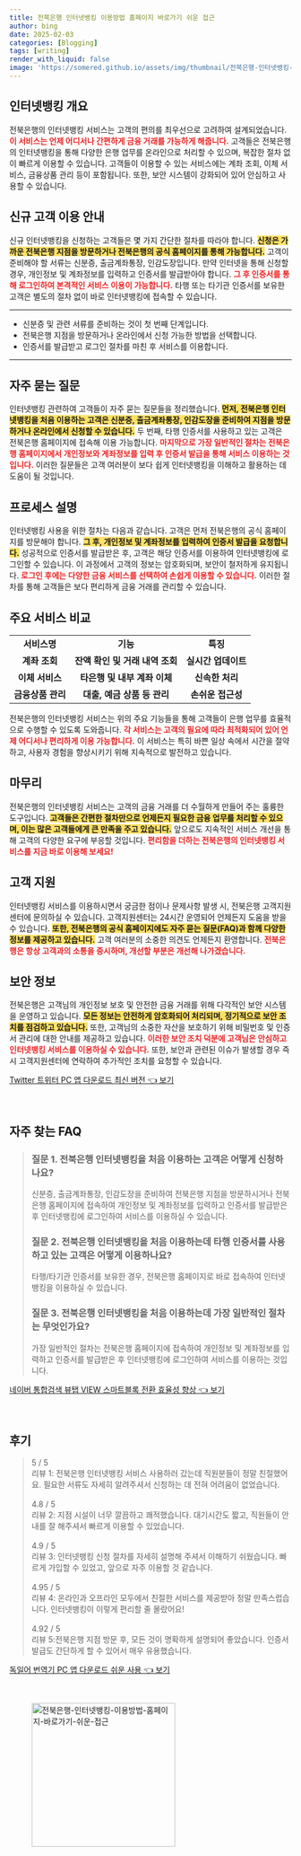 ```yaml
---
title: 전북은행 인터넷뱅킹 이용방법 홈페이지 바로가기 쉬운 접근
author: bing
date: 2025-02-03
categories: [Blogging]
tags: [writing]
render_with_liquid: false
image: 'https://somered.github.io/assets/img/thumbnail/전북은행-인터넷뱅킹-이용방법-홈페이지-바로가기-쉬운-접근.webp'
---
```



<h2 id='인터넷뱅킹 개요'>인터넷뱅킹 개요</h2>

<p>전북은행의 인터넷뱅킹 서비스는 고객의 편의를 최우선으로 고려하여 설계되었습니다. <b><span style="color: #ee2323;">이 서비스는 언제 어디서나 간편하게 금융 거래를 가능하게 해줍니다.</span></b> 고객들은 전북은행의 인터넷뱅킹을 통해 다양한 은행 업무를 온라인으로 처리할 수 있으며, 복잡한 절차 없이 빠르게 이용할 수 있습니다. 고객들이 이용할 수 있는 서비스에는 계좌 조회, 이체 서비스, 금융상품 관리 등이 포함됩니다. 또한, 보안 시스템이 강화되어 있어 안심하고 사용할 수 있습니다.</p>

<h2 id='신규 고객 이용 안내'>신규 고객 이용 안내</h2>

<p>신규 인터넷뱅킹을 신청하는 고객들은 몇 가지 간단한 절차를 따라야 합니다. <b><span style="background-color: #ffe066;">신청은 가까운 전북은행 지점을 방문하거나 전북은행의 공식 홈페이지를 통해 가능합니다.</span></b> 고객이 준비해야 할 서류는 신분증, 출금계좌통장, 인감도장입니다. 만약 인터넷을 통해 신청할 경우, 개인정보 및 계좌정보를 입력하고 인증서를 발급받아야 합니다. <b><span style="color: #ee2323;">그 후 인증서를 통해 로그인하여 본격적인 서비스 이용이 가능합니다.</span></b> 타행 또는 타기관 인증서를 보유한 고객은 별도의 절차 없이 바로 인터넷뱅킹에 접속할 수 있습니다.</p>

<hr />

<ul>
    <li>신분증 및 관련 서류를 준비하는 것이 첫 번째 단계입니다.</li>
    <li>전북은행 지점을 방문하거나 온라인에서 신청 가능한 방법을 선택합니다.</li>
    <li>인증서를 발급받고 로그인 절차를 마친 후 서비스를 이용합니다.</li>
</ul>

<hr />

<h2 id='자주 묻는 질문'>자주 묻는 질문</h2>

<p>인터넷뱅킹 관련하여 고객들이 자주 묻는 질문들을 정리했습니다. <b><span style="background-color: #ffe066;">먼저, 전북은행 인터넷뱅킹을 처음 이용하는 고객은 신분증, 출금계좌통장, 인감도장을 준비하여 지점을 방문하거나 온라인에서 신청할 수 있습니다.</span></b> 두 번째, 타행 인증서를 사용하고 있는 고객은 전북은행 홈페이지에 접속해 이용 가능합니다. <b><span style="color: #ee2323;">마지막으로 가장 일반적인 절차는 전북은행 홈페이지에서 개인정보와 계좌정보를 입력 후 인증서 발급을 통해 서비스 이용하는 것입니다.</span></b> 이러한 질문들은 고객 여러분이 보다 쉽게 인터넷뱅킹을 이해하고 활용하는 데 도움이 될 것입니다.</p>

<h2 id='프로세스 설명'>프로세스 설명</h2>

<p>인터넷뱅킹 사용을 위한 절차는 다음과 같습니다. 고객은 먼저 전북은행의 공식 홈페이지를 방문해야 합니다. <b><span style="background-color: #ffe066;">그 후, 개인정보 및 계좌정보를 입력하여 인증서 발급을 요청합니다.</span></b> 성공적으로 인증서를 발급받은 후, 고객은 해당 인증서를 이용하여 인터넷뱅킹에 로그인할 수 있습니다. 이 과정에서 고객의 정보는 암호화되며, 보안이 철저하게 유지됩니다. <b><span style="color: #ee2323;">로그인 후에는 다양한 금융 서비스를 선택하여 손쉽게 이용할 수 있습니다.</span></b> 이러한 절차를 통해 고객들은 보다 편리하게 금융 거래를 관리할 수 있습니다.</p>

<h2 id='주요 서비스 비교'>주요 서비스 비교</h2>

<table>
    <tr>
        <td style="text-align: center; height: 17px;"><b>서비스명</b></td>
        <td style="text-align: center; height: 17px;"><b>기능</b></td>
        <td style="text-align: center; height: 17px;"><b>특징</b></td>
    </tr>
    <tr>
        <td style="text-align: center; height: 17px;"><b>계좌 조회</b></td>
        <td style="text-align: center; height: 17px;"><b>잔액 확인 및 거래 내역 조회</b></td>
        <td style="text-align: center; height: 17px;"><b>실시간 업데이트</b></td>
    </tr>
    <tr>
        <td style="text-align: center; height: 17px;"><b>이체 서비스</b></td>
        <td style="text-align: center; height: 17px;"><b>타은행 및 내부 계좌 이체</b></td>
        <td style="text-align: center; height: 17px;"><b>신속한 처리</b></td>
    </tr>
    <tr>
        <td style="text-align: center; height: 17px;"><b>금융상품 관리</b></td>
        <td style="text-align: center; height: 17px;"><b>대출, 예금 상품 등 관리</b></td>
        <td style="text-align: center; height: 17px;"><b>손쉬운 접근성</b></td>
    </tr>
</table>

<p>전북은행의 인터넷뱅킹 서비스는 위의 주요 기능들을 통해 고객들이 은행 업무를 효율적으로 수행할 수 있도록 도와줍니다. <b><span style="color: #ee2323;">각 서비스는 고객의 필요에 따라 최적화되어 있어 언제 어디서나 편리하게 이용 가능합니다.</span></b> 이 서비스는 특히 바쁜 일상 속에서 시간을 절약하고, 사용자 경험을 향상시키기 위해 지속적으로 발전하고 있습니다.</p>

<h2 id='마무리'>마무리</h2>

<p>전북은행의 인터넷뱅킹 서비스는 고객의 금융 거래를 더 수월하게 만들어 주는 훌륭한 도구입니다. <b><span style="background-color: #ffe066;">고객들은 간편한 절차만으로 언제든지 필요한 금융 업무를 처리할 수 있으며, 이는 많은 고객들에게 큰 만족을 주고 있습니다.</span></b> 앞으로도 지속적인 서비스 개선을 통해 고객의 다양한 요구에 부응할 것입니다. <b><span style="color: #ee2323;">편리함을 더하는 전북은행의 인터넷뱅킹 서비스를 지금 바로 이용해 보세요!</span></b></p>

<h2 id='고객 지원'>고객 지원</h2>

<p>인터넷뱅킹 서비스를 이용하시면서 궁금한 점이나 문제사항 발생 시, 전북은행 고객지원센터에 문의하실 수 있습니다. 고객지원센터는 24시간 운영되어 언제든지 도움을 받을 수 있습니다. <b><span style="background-color: #ffe066;">또한, 전북은행의 공식 홈페이지에도 자주 묻는 질문(FAQ)과 함께 다양한 정보를 제공하고 있습니다.</span></b> 고객 여러분의 소중한 의견도 언제든지 환영합니다. <b><span style="color: #ee2323;">전북은행은 항상 고객과의 소통을 중시하며, 개선할 부분은 개선해 나가겠습니다.</span></b></p>

<h2 id='보안 정보'>보안 정보</h2>

<p>전북은행은 고객님의 개인정보 보호 및 안전한 금융 거래를 위해 다각적인 보안 시스템을 운영하고 있습니다. <b><span style="background-color: #ffe066;">모든 정보는 안전하게 암호화되어 처리되며, 정기적으로 보안 조치를 점검하고 있습니다.</span></b> 또한, 고객님의 소중한 자산을 보호하기 위해 비밀번호 및 인증서 관리에 대한 안내를 제공하고 있습니다. <b><span style="color: #ee2323;">이러한 보안 조치 덕분에 고객님은 안심하고 인터넷뱅킹 서비스를 이용하실 수 있습니다.</span></b> 또한, 보안과 관련된 이슈가 발생할 경우 즉시 고객지원센터에 연락하여 추가적인 조치를 요청할 수 있습니다.</p>


<p><a class="click-button" title="Twitter 트위터 PC 앱 다운로드 최신 버전" href="https://somered.github.io/posts/Twitter-%ED%8A%B8%EC%9C%84%ED%84%B0-PC-%EC%95%B1-%EB%8B%A4%EC%9A%B4%EB%A1%9C%EB%93%9C-%EC%B5%9C%EC%8B%A0-%EB%B2%84%EC%A0%84/" rel="dofollow">Twitter 트위터 PC 앱 다운로드 최신 버전 👈 보기</a></p><br>
<h2 id='자주_찾는_FAQ'>자주 찾는 FAQ</h2>
<div itemscope="" itemtype="https://schema.org/FAQPage"> 
<blockquote> 
<div itemscope="" itemprop="mainEntity" itemtype="https://schema.org/Question"> 
<h3 itemprop="name">질문 1. 전북은행 인터넷뱅킹을 처음 이용하는 고객은 어떻게 신청하나요?</h3> 
<div itemscope="" itemprop="acceptedAnswer" itemtype="https://schema.org/Answer"> 
<span itemprop="text"> 
<p>신분증, 출금계좌통장, 인감도장을 준비하여 전북은행 지점을 방문하시거나 전북은행 홈페이지에 접속하여 개인정보 및 계좌정보를 입력하고 인증서를 발급받은 후 인터넷뱅킹에 로그인하여 서비스를 이용하실 수 있습니다.</p> 
</span> 
</div> 
</div> 
<div itemscope="" itemprop="mainEntity" itemtype="https://schema.org/Question"> 
<h3 itemprop="name">질문 2. 전북은행 인터넷뱅킹을 처음 이용하는데 타행 인증서를 사용하고 있는 고객은 어떻게 이용하나요?</h3> 
<div itemscope="" itemprop="acceptedAnswer" itemtype="https://schema.org/Answer"> 
<span itemprop="text"> 
<p>타행/타기관 인증서를 보유한 경우, 전북은행 홈페이지로 바로 접속하여 인터넷뱅킹을 이용하실 수 있습니다.</p> 
</span> 
</div> 
</div> 
<div itemscope="" itemprop="mainEntity" itemtype="https://schema.org/Question"> 
<h3 itemprop="name">질문 3. 전북은행 인터넷뱅킹을 처음 이용하는데 가장 일반적인 절차는 무엇인가요?</h3> 
<div itemscope="" itemprop="acceptedAnswer" itemtype="https://schema.org/Answer"> 
<span itemprop="text"> 
<p>가장 일반적인 절차는 전북은행 홈페이지에 접속하여 개인정보 및 계좌정보를 입력하고 인증서를 발급받은 후 인터넷뱅킹에 로그인하여 서비스를 이용하는 것입니다.</p> 
</span> 
</div> 
</div> 
</blockquote> 
</div>
<p><a class="click-button" title="네이버 통합검색 뷰탭 VIEW 스마트블록 전환 효율성 향상" href="https://somered.github.io/posts/%EB%84%A4%EC%9D%B4%EB%B2%84-%ED%86%B5%ED%95%A9%EA%B2%80%EC%83%89-%EB%B7%B0%ED%83%AD-VIEW-%EC%8A%A4%EB%A7%88%ED%8A%B8%EB%B8%94%EB%A1%9D-%EC%A0%84%ED%99%98-%ED%9A%A8%EC%9C%A8%EC%84%B1-%ED%96%A5%EC%83%81/" rel="dofollow">네이버 통합검색 뷰탭 VIEW 스마트블록 전환 효율성 향상 👈 보기</a></p><br>
<h2 id='후기'>후기</h2>
<div itemscope itemtype="https://schema.org/Product">
  <blockquote>
  <div itemprop="review" itemscope itemtype="https://schema.org/Review">
      <div itemprop="reviewRating" itemscope itemtype="https://schema.org/Rating"> <span itemprop="ratingValue">5</span> / <span itemprop="bestRating">5</span> </div>
      <span itemprop="reviewBody">리뷰 1: 전북은행 인터넷뱅킹 서비스 사용하러 갔는데 직원분들이 정말 친절했어요. 필요한 서류도 자세히 알려주셔서 신청하는 데 전혀 어려움이 없었습니다.</span>
  </div>
  <br>
  <div itemprop="review" itemscope itemtype="https://schema.org/Review">
      <div itemprop="reviewRating" itemscope itemtype="https://schema.org/Rating"> <span itemprop="ratingValue">4.8</span> / <span itemprop="bestRating">5</span> </div>
      <span itemprop="reviewBody">리뷰 2: 지점 시설이 너무 깔끔하고 쾌적했습니다. 대기시간도 짧고, 직원들이 안내를 잘 해주셔서 빠르게 이용할 수 있었습니다.</span>
  </div>
  <br>
  <div itemprop="review" itemscope itemtype="https://schema.org/Review">
      <div itemprop="reviewRating" itemscope itemtype="https://schema.org/Rating"> <span itemprop="ratingValue">4.9</span> / <span itemprop="bestRating">5</span> </div>
      <span itemprop="reviewBody">리뷰 3: 인터넷뱅킹 신청 절차를 자세히 설명해 주셔서 이해하기 쉬웠습니다. 빠르게 가입할 수 있었고, 앞으로 자주 이용할 것 같습니다.</span>
  </div>
  <br>
  <div itemprop="review" itemscope itemtype="https://schema.org/Review">
      <div itemprop="reviewRating" itemscope itemtype="https://schema.org/Rating"> <span itemprop="ratingValue">4.95</span> / <span itemprop="bestRating">5</span> </div>
      <span itemprop="reviewBody">리뷰 4: 온라인과 오프라인 모두에서 친절한 서비스를 제공받아 정말 만족스럽습니다. 인터넷뱅킹이 이렇게 편리할 줄 몰랐어요!</span>
  </div>
  <br>
  <div itemprop="review" itemscope itemtype="https://schema.org/Review">
      <div itemprop="reviewRating" itemscope itemtype="https://schema.org/Rating"> <span itemprop="ratingValue">4.92</span> / <span itemprop="bestRating">5</span> </div>
      <span itemprop="reviewBody">리뷰 5:전북은행 지점 방문 후, 모든 것이 명확하게 설명되어 좋았습니다. 인증서 발급도 간단하게 할 수 있어서 매우 유용했습니다.</span>
  </div>
  </blockquote>
</div>
<p><a class="click-button" title="독일어 번역기 PC 앱 다운로드 쉬운 사용" href="https://somered.github.io/posts/%EB%8F%85%EC%9D%BC%EC%96%B4-%EB%B2%88%EC%97%AD%EA%B8%B0-PC-%EC%95%B1-%EB%8B%A4%EC%9A%B4%EB%A1%9C%EB%93%9C-%EC%89%AC%EC%9A%B4-%EC%82%AC%EC%9A%A9/" rel="dofollow">독일어 번역기 PC 앱 다운로드 쉬운 사용 👈 보기</a></p><br>
<figure class="image"><img src="https://somered.github.io/assets/img/thumbnail/전북은행-인터넷뱅킹-이용방법-홈페이지-바로가기-쉬운-접근.webp" alt="전북은행-인터넷뱅킹-이용방법-홈페이지-바로가기-쉬운-접근" width="256" height="256"></figure>